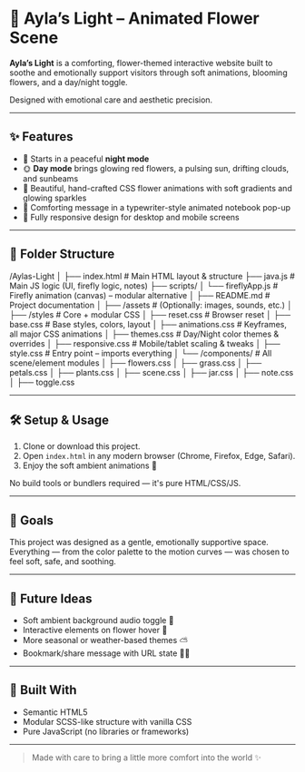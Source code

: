 # 🌸 Ayla’s Light – Animated Flower Scene

**Ayla’s Light** is a comforting, flower-themed interactive website built to soothe and emotionally support visitors through soft animations, blooming flowers, and a day/night toggle.

Designed with emotional care and aesthetic precision.

---

## ✨ Features

- 🌙 Starts in a peaceful **night mode**
- 🌞 **Day mode** brings glowing red flowers, a pulsing sun, drifting clouds, and sunbeams
- 🌼 Beautiful, hand-crafted CSS flower animations with soft gradients and glowing sparkles
- 💌 Comforting message in a typewriter-style animated notebook pop-up
- 📱 Fully responsive design for desktop and mobile screens

---

## 📁 Folder Structure

/Aylas-Light
│
├── index.html                  # Main HTML layout & structure
├── java.js                     # Main JS logic (UI, firefly logic, notes)
├── scripts/
│   └── fireflyApp.js           # Firefly animation (canvas) – modular alternative
│
├── README.md                   # Project documentation
│
├── /assets                     # (Optionally: images, sounds, etc.)
│
├── /styles                     # Core + modular CSS
│   ├── reset.css               # Browser reset
│   ├── base.css                # Base styles, colors, layout
│   ├── animations.css          # Keyframes, all major CSS animations
│   ├── themes.css              # Day/Night color themes & overrides
│   ├── responsive.css          # Mobile/tablet scaling & tweaks
│   ├── style.css               # Entry point – imports everything
│   └── /components/            # All scene/element modules
│       ├── flowers.css
│       ├── grass.css
│       ├── petals.css
│       ├── plants.css
│       ├── scene.css
│       ├── jar.css
│       ├── note.css
│       ├── toggle.css

---

## 🛠️ Setup & Usage

1. Clone or download this project.
2. Open `index.html` in any modern browser (Chrome, Firefox, Edge, Safari).
3. Enjoy the soft ambient animations 🌺

No build tools or bundlers required — it's pure HTML/CSS/JS.

---

## 🎯 Goals

This project was designed as a gentle, emotionally supportive space. Everything — from the color palette to the motion curves — was chosen to feel soft, safe, and soothing.

---

## 🔧 Future Ideas

- Soft ambient background audio toggle 🎵
- Interactive elements on flower hover 🌸
- More seasonal or weather-based themes ⛅
- Bookmark/share message with URL state 💌🔗

---

## 💖 Built With

- Semantic HTML5
- Modular SCSS-like structure with vanilla CSS
- Pure JavaScript (no libraries or frameworks)

---

> Made with care to bring a little more comfort into the world ✨
